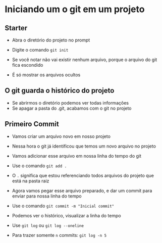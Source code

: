 # Iniciando um o git em um projeto

## Starter

- Abra o diretório do projeto no prompt

- Digite o comando `git init`
- Se você notar não vai existir nenhum arquivo, porque o arquivo do git fica escondido
- É só mostrar os arquivos ocultos

## O git guarda o histórico do projeto

- Se abrirmos o diretório podemos ver todas informações
- Se apagar a pasta do .git, acabamos com o git no projeto

## Primeiro Commit

- Vamos criar um arquivo novo em nosso projeto
- Nessa hora o git já identificou que temos um novo arquivo no projeto

- Vamos adicionar esse arquivo em nossa linha do tempo do git
- Use o comando `git add .`
- O `.` significa que estou referenciando todos arquivos do projeto que está na pasta raiz

- Agora vamos pegar esse arquivo preparado, e dar um commit para enviar para nossa linha do tempo
- Use o comando `git commit -m "Inicial commit"`

- Podemos ver o histórico, visualizar a linha do tempo
- Use `git log` ou `git log --oneline`
- Para trazer somente `n` commits: `git log -n 5`
